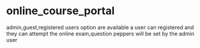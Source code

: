 # online_course_portal
admin,guest,registered users option are available a user can registered and they can attempt the online exam,question peppers will be set by the admin user
